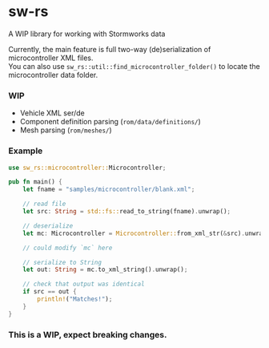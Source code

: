 # sw-rs
A WIP library for working with Stormworks data

Currently, the main feature is full two-way (de)serialization of microcontroller XML files.<br>
You can also use `sw_rs::util::find_microcontroller_folder()` to locate the microcontroller data folder.

### WIP
- Vehicle XML ser/de
- Component definition parsing (`rom/data/definitions/`)
- Mesh parsing (`rom/meshes/`)

### Example
```rust
use sw_rs::microcontroller::Microcontroller;

pub fn main() {
    let fname = "samples/microcontroller/blank.xml";

    // read file
    let src: String = std::fs::read_to_string(fname).unwrap();

    // deserialize
    let mc: Microcontroller = Microcontroller::from_xml_str(&src).unwrap();

    // could modify `mc` here

    // serialize to String
    let out: String = mc.to_xml_string().unwrap();

    // check that output was identical
    if src == out {
        println!("Matches!");
    }
}
```

### This is a WIP, expect breaking changes.
